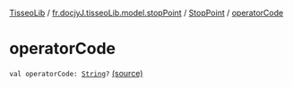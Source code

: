 [TisseoLib](../../index.md) / [fr.docjyJ.tisseoLib.model.stopPoint](../index.md) / [StopPoint](index.md) / [operatorCode](./operator-code.md)

# operatorCode

`val operatorCode: `[`String`](https://kotlinlang.org/api/latest/jvm/stdlib/kotlin/-string/index.html)`?` [(source)](https://github.com/docjyJ/TisseoLib/tree/master/src/main/kotlin/fr/docjyJ/tisseoLib/model/stopPoint/StopPoint.kt#L13)